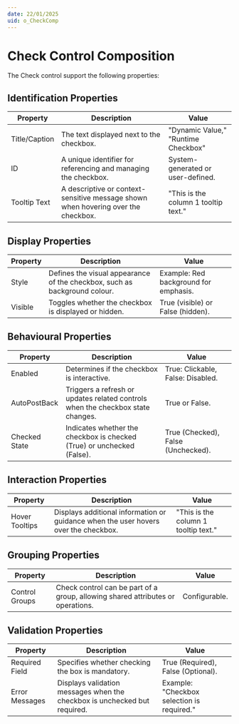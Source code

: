 ```yaml
---
date: 22/01/2025
uid: o_CheckComp
---
```


# Check Control Composition

The Check control support the following properties:

## Identification Properties

| Property | Description | Value |
| ---- | ---- | ---- |
| Title/Caption | The text displayed next to the checkbox. | "Dynamic Value," "Runtime Checkbox" |
| ID | A unique identifier for referencing and managing the checkbox. | System-generated or user-defined. |
| Tooltip Text | A descriptive or context-sensitive message shown when hovering over the checkbox. | "This is the column 1 tooltip text." |

## Display Properties

| Property | Description | Value |
| ---- | ---- | ---- |
| Style | Defines the visual appearance of the checkbox, such as background colour. | Example: Red background for emphasis. |
| Visible | Toggles whether the checkbox is displayed or hidden. |  True (visible) or False (hidden). |

## Behavioural Properties

| Property | Description | Value |
| ---- | ---- | ---- |
| Enabled | Determines if the checkbox is interactive. | True: Clickable, False: Disabled. |
| AutoPostBack | Triggers a refresh or updates related controls when the checkbox state changes. | True or False. |
| Checked State | Indicates whether the checkbox is checked (True) or unchecked (False). | True (Checked), False (Unchecked). |

## Interaction Properties

| Property | Description | Value |
| ---- | ---- | ---- |
| Hover Tooltips | Displays additional information or guidance when the user hovers over the checkbox. | "This is the column 1 tooltip text." |

## Grouping Properties

| Property | Description | Value |
| ---- | ---- | ---- |
| Control Groups | Check control can be part of a group, allowing shared attributes or operations. | Configurable. |

## Validation Properties

| Property | Description | Value |
| ---- | ---- | ---- |
| Required Field | Specifies whether checking the box is mandatory. | True (Required), False (Optional). |
| Error Messages | Displays validation messages when the checkbox is unchecked but required. | Example: "Checkbox selection is required." |

